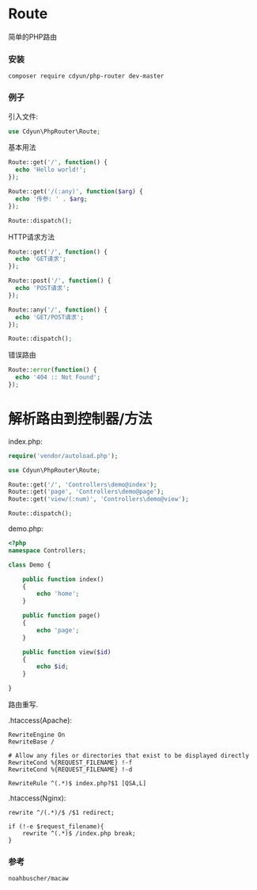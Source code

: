 Route
=====

简单的PHP路由

### 安装

```
composer require cdyun/php-router dev-master
```

### 例子

引入文件:

```PHP
use Cdyun\PhpRouter\Route;
```
基本用法
```PHP
Route::get('/', function() {
  echo 'Hello world!';
});

Route::get('/(:any)', function($arg) {
  echo '传参: ' . $arg;
});

Route::dispatch();
```

HTTP请求方法

```PHP
Route::get('/', function() {
  echo 'GET请求';
});

Route::post('/', function() {
  echo 'POST请求';
});

Route::any('/', function() {
  echo 'GET/POST请求';
});

Route::dispatch();
```
错误路由

```PHP
Route::error(function() {
  echo '404 :: Not Found';
});
```


解析路由到控制器/方法
=====

index.php:

```php
require('vendor/autoload.php');

use Cdyun\PhpRouter\Route;

Route::get('/', 'Controllers\demo@index');
Route::get('page', 'Controllers\demo@page');
Route::get('view/(:num)', 'Controllers\demo@view');

Route::dispatch();
```

demo.php:

```php
<?php
namespace Controllers;

class Demo {

    public function index()
    {
        echo 'home';
    }

    public function page()
    {
        echo 'page';
    }

    public function view($id)
    {
        echo $id;
    }

}
```

路由重写.

.htaccess(Apache):

```
RewriteEngine On
RewriteBase /

# Allow any files or directories that exist to be displayed directly
RewriteCond %{REQUEST_FILENAME} !-f
RewriteCond %{REQUEST_FILENAME} !-d

RewriteRule ^(.*)$ index.php?$1 [QSA,L]
```

.htaccess(Nginx):

```
rewrite ^/(.*)/$ /$1 redirect;

if (!-e $request_filename){
	rewrite ^(.*)$ /index.php break;
}

```

### 参考

```
noahbuscher/macaw
```
